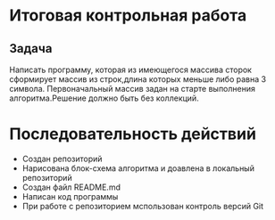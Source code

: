 # Итоговая контрольная работа
## Задача
Написать программу, которая из имеющегося массива сторок сформирует массив из строк,длина которых меньше либо равна 3 символа. Первоначальный массив задан на старте выполнения алгоритма.Решение должно быть без коллекций.
# Последовательность действий 
* Создан репозиторий
* Нарисована блок-схема алгоритма и доавлена в локальный репозиторий
* Создан файл README.md
* Написан код программы
* При работе с репозиторием мспользован контроль версий Git